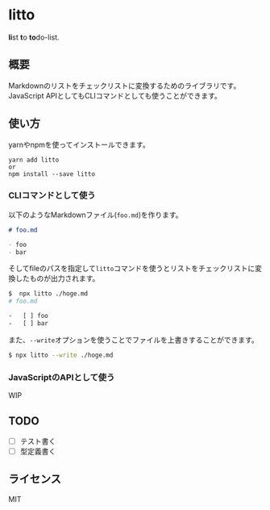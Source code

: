 # litto

**li**st **t**o **to**do-list.

## 概要

Markdownのリストをチェックリストに変換するためのライブラリです。
JavaScript APIとしてもCLIコマンドとしても使うことができます。

## 使い方

yarnやnpmを使ってインストールできます。

```
yarn add litto
or
npm install --save litto
```

### CLIコマンドとして使う

以下のようなMarkdownファイル(`foo.md`)を作ります。

```md
# foo.md

- foo
- bar
```

そしてfileのパスを指定して`litto`コマンドを使うとリストをチェックリストに変換したものが出力されます。

```sh
$  npx litto ./hoge.md
# foo.md

-   [ ] foo
-   [ ] bar
```

また、`--write`オプションを使うことでファイルを上書きすることができます。

```sh
$ npx litto --write ./hoge.md
```

### JavaScriptのAPIとして使う

WIP

## TODO

- [ ] テスト書く
- [ ] 型定義書く

## ライセンス

MIT
